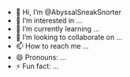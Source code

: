 - 👋 Hi, I’m @AbyssalSneakSnorter
- 👀 I’m interested in ...
- 🌱 I’m currently learning ...
- 💞️ I’m looking to collaborate on ...
- 📫 How to reach me ...
- 😄 Pronouns: ...
- ⚡ Fun fact: ...

<!---
AbyssalSneakSnorter/AbyssalSneakSnorter is a ✨ special ✨ repository because its `README.md` (this file) appears on your GitHub profile.
You can click the Preview link to take a look at your changes.
--->
